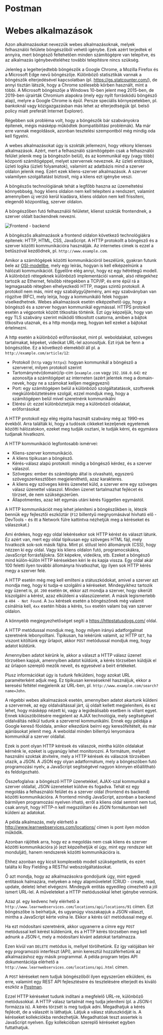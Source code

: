 # Postman

# Webes alkalmazások

Azon alkalmazásokat nevezzük webes alkalmazásoknak, melyek felhasználói felülete
böngészőből vehető igénybe. Ezek azért terjedtek el annyira, mert
böngésző feltehetően minden számítógépre van telepítve, és
az alkalmazás igénybevételéhez további telepítésre nincs szükség.

Jelenleg a legelterjedtebb böngészők a Google Chrome, a Mozilla Firefox és a 
Microsoft Edge nevű böngészője. Különböző statisztikák vannak a 
böngészők elterjedésével kapcsolatban (pl. https://gs.statcounter.com/),
de annyi tisztán látszik, hogy a Chrome szélesebb körben használt, 
mint a többi. A Microsoft böngészője a Windows 10-ben jelent meg 2015-ben,
de 2019-ben újraírták Chromium alapokra (mely egy nyílt forráskódú
böngésző alap), melyre a Google Chrome is épül. Persze speciális környezetekben,
pl. bankoknál vagy közigazgazásban más lehet az elterjedtségük (pl. belső policy
  miatt preferált Internet Explorer).

Régebben sok probléma volt, hogy a böngészők bár szabványokra építenek, mégis
másképp működtek (kompatibilitási problémák). Ma már erre vannak megoldások,
azonban tesztelési szempontból még mindig oda kell figyelni.

A webes alkalmazásokat úgy is szokták jellemezni, hogy vékony klienses alkalmazások.
Azért, mert a felhasználó számítógépén csak a felhasználói felület jelenik meg
(a böngészőn belül), és az kommunikál egy (vagy több) központi számítógéppel,
melyet szervernek neveznek. Az üzleti entitások, üzleti logika (üzleti folyamatok), valamint
az adatbázis mind a szerver oldalon jelenik meg. Ezért ezek kliens-szerver
alkalmazások. A szerver valamilyen szolgáltatást biztosít, míg a kliens ezt igénybe 
veszi.

A böngészős technológiának tehát a legfőbb haszna az üzemeltetési könnyebbség,
hogy kliens oldalon nem kell telepíteni a rendszert, valamint amennyiben új
verzió kerül kiadásra, kliens oldalon nem kell frissíteni, elegendő központilag,
szerver oldalon.

A böngészőben futó felhasználói felületet, klienst szokták frontendnek, a
szerver oldalt backendnek nevezni.

![Frontend - backend](https://pics.me.me/frontend-backend-nice-looking-ui-40722684.png)

A böngészős alkalmazások a frontend oldalon következő technológiákra építenek: HTTP, HTML, CSS, JavaScript.
A HTTP protokollt a böngésző és a szerver közötti kommunikációra használják. Az internetes címek is 
ezzel a betűszóval kezdődnek, pl. `http://www.example.com`. 

Amikor a számítógépek közötti kommunikációról beszélünk, gyakran futunk bele az [OSI-modellbe](https://hu.wikipedia.org/wiki/OSI-modell), mely egy leírás, hogyan is kell elképzelnünk a hálózati kommunikációt.
Egyelőre elég annyi, hogy ez egy hétrétegű modell. A különböző rétegeknek különböző implementációi vannak,
alsó rétegekhez tartozik az Ethernet, felsőbb rétegekben a TCP/IP, és erre épül rá a legmagasabb
rétegben elhelyezkedő HTTP, magas szintű protokoll. A protokoll nem más, mint egy szabálygyűjtemény,
ami egy szabványban van rögzítve (RFC), mely leírja, hogy a kommunikáló felek hogyan viselkedhetnek.
Webes alkalmazások esetén elképzelhető úgy, hogy a böngésző és a szerver hogyan kommunikál egymással.
HTTPS protokoll esetén a végpontok között titkosítás történik. Ezt úgy képzeljük, hogy van egy
TLS szabvány szerint működő titkosított csatorna, amiben a bájtok titkosítva utaznak, és a http
mondja meg, hogyan kell ezeket a bájtokat értelmezni.

A http esetén a különböző erőforrásokat, mint pl. weboldalakat, szöveges tartalmakat, képeket,
videókat URL-lel azonosítjuk. Ezt írjuk be fenn a böngészőbe. Ez a következő elemekből áll pl. a
`http://example.com/article/12`:

* Protokoll (`http` vagy `https`): hogyan kommunikál a böngésző a szerverrel, milyen protokoll szerint
* Tartománynév(domain)/ip-cím (`example.com` vagy `192.168.0.64`): ez azonosítja a számítógépet az interneten (azért jelentek meg a domain-nevek, hogy ne a számokat kelljen megjegyezni)
* Port: egy számítógépen belül a különböző szolgáltatatások, szoftverek megkülönböztetésére szolgál, ezzel mondjuk meg, hogy a számítógépen belül mivel szeretnénk kommunikálni
* Elérési út: ezzel különböztetjük meg a különböző oldalakat, erőforrásokat

A HTTP protokoll egy elég régóta használt szabvány még az 1990-es évekből. Arra találták ki, hogy
a tudósok cikkeket kezeljenek egyetemek közötti hálózatokon, ezeket meg tudják osztani, le tudják kérni, és egymásra tudjanak hivatkozni.

A HTTP kommunikáció legfontosabb ismérvei:

* Kliens-szerver kommunikáció.
* A kliens tipikusan a böngésző.
* Kérés-válasz alapú protokoll: mindig a böngésző kérdez, és a szerver válaszol.
* Szöveges: ember és számítógép által is olvasható, egyszerű szövegszerkesztőben megjeleníthető, azaz karakteres.
* A kliens egy szöveges kérés üzenetet küld, a szerver erre egy szöveges válasz üzenettel válaszol. Minden üzenet tartalmazhat fejlécet és törzset, de nem szükségszerűen.
* Állapotmentes, azaz két egymás utáni kérés független egymástól.

A HTTP kommunikációt meg lehet jeleníteni a böngészőkben is, létezik bennük egy fejlesztői eszköztár (`F12` billentyű megnyomásával hívható elő - DevTools - és itt a Network fülre kattintva nézhetjük meg
  a kéréseket és válaszokat.)
  
Ami érdekes, hogy egy oldal lekérésekor sok HTTP kérést és választ látunk. Ez azért van,
mert egy oldal tipikusan egy szöveges HTML fájl, mely hivatkozik sok-sok másik fájlra.
Mint pl. stílust leíró állományok (CSS), hogy nézzen ki egy oldal. Vagy kis kliens oldalon futó,
programocskákra, JavaScript forrásfájlokra. Sőt képekre, videókra, stb. Ezeket a böngésző mind
külön-külön HTTP kérésekben kéri le és kapja vissza. Egy oldal akár 100 feletti ilyen
további állományra hivatkozhat, így ilyen sok HTTP kérés megy a szerver felé.

A HTTP esetén még meg kell említeni a státuszkódokat, amivel a szerver azt mondja meg, hogy
ki tudja-e szolgálni a kéréseket. Mindegyikhez tartozik egy üzenet is, pl. `200` esetén `OK`,
ekkor azt mondja a szerver, hogy sikerült kiszolgálni a kérést, azaz elküldeni a válaszüzenetet.
A másik legismertebb a `404 - Not Found`. A `3xx` kérések esetén a böngészőnek még valamit csinálnia kell,
`4xx` esetén hibás a kérés, `5xx` esetén valami baj van szerver oldalon.

A könnyebb megjegyezhetőséget segíti a https://httpstatusdogs.com/ oldal.

A HTTP metódussal mondjuk meg, hogy milyen irányú adatforgalmat szeretnénk lebonyolítani. Tipikusan, ha 
lekérünk valamit, az HTTP `GET`, ha viszont kitöltünk egy űrlapot, akkor `POST` metódussal mondjuk meg,
hogy adatot küldünk.

Amennyiben adatot kérünk le, akkor a választ a HTTP válasz üzenet törzsében kapjuk, amennyiben 
adatot küldünk, a kérés törzsében küldjük el az űrlapon szereplő mezők neveit, és egyesével
a beírt értékeket.

Plusz információkat úgy is tudunk felküldeni, hogy azokat URL paraméterként adjuk meg. 
Ez tipikusan kereséseknél használjuk, ekkor a keresési feltétel megjelenik az URL-ben,
pl. `http://www.example.com/search?name=John`.

A régebbi webes alkalmazások esetén, amennyiben adatot akartunk küldeni a szervernek,
az egy oldalváltással járt, új oldalt kellett megjeleníteni, és ez lehet, hogy
másképp nézett ki, vagy a legideálisabb esetben is villant egyet. Ennek kiküszöbölésére
megjelent az AJAX technológia, mely segítségével oldalváltás nélkül tudunk a szerverrel
kommunikálni. Ennek egy példája a Google kereső főoldala, amikor elkezdünk beírni egy
keresőfeltételt, és már ajánlásokat jelenít meg. A weboldal minden billentyű lenyomásra
kommunikál a szerver oldallal.

Ezek is pont olyan HTTP kérések és válaszok, mintha külön oldalakat kérnénk le, ezeket is
ugyanúgy lehet monitorozni. A formátum, melyet használni szoktak átvitelre, mely a 
HTTP kérések és válaszok törzsében utazik, a JSON. A JSON egy olyan adatformátum,
mely a böngészőben futó programozási nyelv, a JavaScript segítségével nagyon könnyen
előállítható és feldolgozható.

Összefoglalva: a böngésző HTTP üzenetekkel, AJAX-szal kommunikál a szerver oldallal,
JSON üzeneteket küldve és fogadva. Tehát ez egy megoldás a felhasználói felület és a 
szerver oldal (frontend és backend) közötti kommunikációra. A frontend mindig
JavaScript, azonban a backend bármilyen programozási nyelven írható, erről a kliens oldal
semmit nem tud, csak annyit, hogy HTTP-n kell megszólítani és JSON formátumban kell küldeni az
adatokat.

A példa alkalmazás, mely elérhető a http://www.learnwebservices.com/locations/ címen is
pont ilyen módon működik.

Azonban rájöttek arra, hogy ez a megoldás nem csak kliens és szerver közötti kommunikációra
jó (ezt képzelhetjük el úgy, mint egy rendszer két mondulját), hanem rendszerek közötti 
kommunikációra is.

Ehhez azonban egy kicsit komplexebb modell szükségeltetik, és ezért találta ki Roy Fielding a RESTful
webszolgáltatásokat.

Ő azt mondja, hogy az alkalmazásokra gondoljunk úgy, mint egyedi entitások halmazára, melyeken
a négy alapműveletet (CRUD - create, read, update, delete) lehet elvégezni. Mindegyik
entitás egyedileg címezhető a jól ismert URL-lel. A műveleteket a HTTP metódusokkal lehet 
igénybe vennünk.

Azaz pl. egy kedvenc hely elérhető a `http://www.learnwebservices.com/locations/api/locations/91` címen.
Ezt böngészőbe is beírhatjuk, és ugyanúgy visszakapjuk a JSON választ, mintha a JavaScript kérte volna le.
Ekkor a kérés `GET` metódussal megy el.

Ha ezt módosítani szeretnénk, akkor ugyanerre a címre egy `POST` metódussal kell kérést küldenünk,
és a HTTP kérés törzsében meg kell adnunk a JSON-t, mely a módosítani kívánt adatokat tartalmazza.

Ezen kívül van `DELETE` metódus is, mellyel törölhetünk. Ez így valójában leír egy programozói
interfészt (API), amin keresztül hozzáférhetünk az alkalmazáshoz egy másik programmal. A
példa program teljes API dokumentációja elérhető a `http://www.learnwebservices.com/locations/api.html`
címen.

A `POST` kéréseket nem tudjuk böngészőből ilyen egyszerűen elküldeni, és erre, valamint 
egy REST API fejlesztésére és tesztelésére elterjedt és kiváló eszköz a [Postman](https://www.getpostman.com/).

Ezzel HTTP kéréseket tudunk indítani a megfelelő URL-re, különböző metódusokkal. A HTTP válasz tartalmát meg tudja jeleníteni (pl. a JSON-t formázza is). A kérés törzsét is meg tudjuk adni. Megadhatjuk a kérés fejlécét, de
a válaszét is láthatjuk. Látjuk a válasz státuszkódját is. A kéréseket kollekciókba rendezhetjük. Megadhatóak teszt assertek is JavaScript nyelven.
Egy kollekcióban szereplő kéréseket egyben futtathatjuk.








